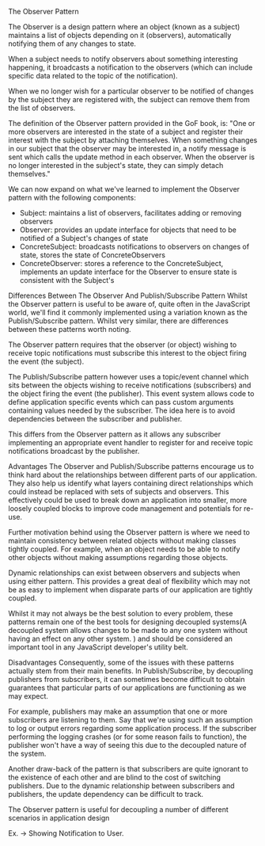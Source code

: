 The Observer Pattern

The Observer is a design pattern where an object (known as a subject) maintains a list of objects depending on it (observers), automatically notifying them of any changes to state.

When a subject needs to notify observers about something interesting happening, it broadcasts a notification to the observers (which can include specific data related to the topic of the notification).

When we no longer wish for a particular observer to be notified of changes by the subject they are registered with, the subject can remove them from the list of observers.

The definition of the Observer pattern provided in the GoF book, is:
"One or more observers are interested in the state of a subject and register their interest with the subject by attaching themselves. When something changes in our subject that the observer may be interested in, a notify message is sent which calls the update method in each observer. When the observer is no longer interested in the subject's state, they can simply detach themselves."

We can now expand on what we've learned to implement the Observer pattern with the following components:

- Subject: maintains a list of observers, facilitates adding or removing observers
- Observer: provides an update interface for objects that need to be notified of a Subject's changes of state
- ConcreteSubject: broadcasts notifications to observers on changes of state, stores the state of ConcreteObservers
- ConcreteObserver: stores a reference to the ConcreteSubject, implements an update interface for the Observer to ensure state is consistent with the Subject's

Differences Between The Observer And Publish/Subscribe Pattern
Whilst the Observer pattern is useful to be aware of, quite often in the JavaScript world, we'll find it commonly implemented using a variation known as the Publish/Subscribe pattern. Whilst very similar, there are differences between these patterns worth noting.

The Observer pattern requires that the observer (or object) wishing to receive topic notifications must subscribe this interest to the object firing the event (the subject).

The Publish/Subscribe pattern however uses a topic/event channel which sits between the objects wishing to receive notifications (subscribers) and the object firing the event (the publisher). This event system allows code to define application specific events which can pass custom arguments containing values needed by the subscriber. The idea here is to avoid dependencies between the subscriber and publisher.

This differs from the Observer pattern as it allows any subscriber implementing an appropriate event handler to register for and receive topic notifications broadcast by the publisher.

Advantages
The Observer and Publish/Subscribe patterns encourage us to think hard about the relationships between different parts of our application. They also help us identify what layers containing direct relationships which could instead be replaced with sets of subjects and observers. This effectively could be used to break down an application into smaller, more loosely coupled blocks to improve code management and potentials for re-use.

Further motivation behind using the Observer pattern is where we need to maintain consistency between related objects without making classes tightly coupled. For example, when an object needs to be able to notify other objects without making assumptions regarding those objects.

Dynamic relationships can exist between observers and subjects when using either pattern. This provides a great deal of flexibility which may not be as easy to implement when disparate parts of our application are tightly coupled.

Whilst it may not always be the best solution to every problem, these patterns remain one of the best tools for designing decoupled systems(A decoupled system allows changes to be made to any one system without having an effect on any other system. ) and should be considered an important tool in any JavaScript developer's utility belt.

Disadvantages
Consequently, some of the issues with these patterns actually stem from their main benefits. In Publish/Subscribe, by decoupling publishers from subscribers, it can sometimes become difficult to obtain guarantees that particular parts of our applications are functioning as we may expect.

For example, publishers may make an assumption that one or more subscribers are listening to them. Say that we're using such an assumption to log or output errors regarding some application process. If the subscriber performing the logging crashes (or for some reason fails to function), the publisher won't have a way of seeing this due to the decoupled nature of the system.

Another draw-back of the pattern is that subscribers are quite ignorant to the existence of each other and are blind to the cost of switching publishers. Due to the dynamic relationship between subscribers and publishers, the update dependency can be difficult to track.

The Observer pattern is useful for decoupling a number of different scenarios in application design


Ex. -> Showing Notification to User.